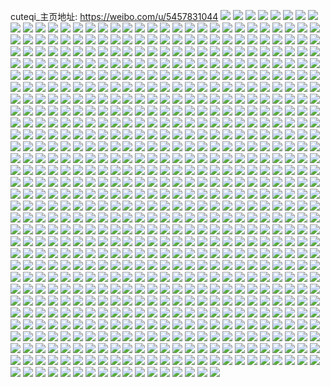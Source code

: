 cuteqi_主页地址: https://weibo.com/u/5457831044 
![](https://wx4.sinaimg.cn/mw2000/005XmvaYgy1h93pgcfygoj323u35r4qs.jpg) 
![](https://wx4.sinaimg.cn/mw2000/005XmvaYgy1h93pggorioj323u35qx6q.jpg) 
![](https://wx4.sinaimg.cn/mw2000/005XmvaYgy1h93pgm8btgj323u35skjo.jpg) 
![](https://wx4.sinaimg.cn/mw2000/005XmvaYgy1h93pg4lbbcj321k32d7wi.jpg) 
![](https://wx4.sinaimg.cn/mw2000/005XmvaYgy1h93pg6dr2ij32c0340npe.jpg) 
![](https://wx4.sinaimg.cn/mw2000/005XmvaYgy1h93pgt0qc1j33402c0u0x.jpg) 
![](https://wx4.sinaimg.cn/mw2000/005XmvaYgy1h93pgwkdo6j33402c0u0x.jpg) 
![](https://wx4.sinaimg.cn/mw2000/005XmvaYgy1h93pg3mvamj33402c0b2a.jpg) 
![](https://wx4.sinaimg.cn/mw2000/005XmvaYgy1h93pgq530gj33402c0hdu.jpg) 
![](https://wx4.sinaimg.cn/mw2000/005XmvaYgy1h93pgrl7rrj33402c07wi.jpg) 
![](https://wx4.sinaimg.cn/mw2000/005XmvaYgy1h93pguw5v3j33402c0e82.jpg) 
![](https://wx4.sinaimg.cn/mw2000/005XmvaYgy1h92kmnlbjnj335s2dd1l1.jpg) 
![](https://wx4.sinaimg.cn/mw2000/005XmvaYgy1h92kje0qotj33402c1kjo.jpg) 
![](https://wx4.sinaimg.cn/mw2000/005XmvaYgy1h91c3bkb8xj30lh0hhtcd.jpg) 
![](https://wx4.sinaimg.cn/mw2000/005XmvaYgy1h8fdck01f8j31ab1pram2.jpg) 
![](https://wx4.sinaimg.cn/mw2000/005XmvaYgy1h7vohvikfaj31001s0kdg.jpg) 
![](https://wx4.sinaimg.cn/mw2000/005XmvaYgy1h7vohwucw5j31ss1ssb2a.jpg) 
![](https://wx4.sinaimg.cn/mw2000/005XmvaYgy1h7ujibpbanj335s35skjn.jpg) 
![](https://wx4.sinaimg.cn/mw2000/005XmvaYgy1h7op714i3gj30sg2dcnpd.jpg) 
![](https://wx4.sinaimg.cn/mw2000/005XmvaYgy1h7opyzeamuj325m1m7kjl.jpg) 
![](https://wx4.sinaimg.cn/mw2000/005XmvaYgy1h7op6hjy99j32c032kx6r.jpg) 
![](https://wx4.sinaimg.cn/mw2000/005XmvaYgy1h7opmcqo2dj32322s31ky.jpg) 
![](https://wx4.sinaimg.cn/mw2000/005XmvaYgy1h7oq857xz8j30sg1kvhcm.jpg) 
![](https://wx4.sinaimg.cn/mw2000/005XmvaYgy1h7opypkoo2j30sg2dcb29.jpg) 
![](https://wx4.sinaimg.cn/mw2000/005XmvaYgy1h7opyxuf2lj30sg3y8e82.jpg) 
![](https://wx4.sinaimg.cn/mw2000/005XmvaYgy1h7opl6jkc3j30sg35sqv5.jpg) 
![](https://wx4.sinaimg.cn/mw2000/005XmvaYgy1h7oq85y6bsj30sg1kwkbb.jpg) 
![](https://wx4.sinaimg.cn/mw2000/005XmvaYgy1h7oqg734gzj30p40h9tb3.jpg) 
![](https://wx4.sinaimg.cn/mw2000/005XmvaYgy1h7mi8pdr17j30t817zdtx.jpg) 
![](https://wx4.sinaimg.cn/mw2000/005XmvaYgy1h6zfpoida4j32u624mu0x.jpg) 
![](https://wx4.sinaimg.cn/mw2000/005XmvaYgy1h6zfptyeadj31sc2ds4qp.jpg) 
![](https://wx4.sinaimg.cn/mw2000/005XmvaYgy1h6zfppl8s5j33402c04qq.jpg) 
![](https://wx4.sinaimg.cn/mw2000/005XmvaYgy1h6zfprsedkj32c02c0kjm.jpg) 
![](https://wx4.sinaimg.cn/mw2000/005XmvaYgy1h6zfpnllwej32c02c019u.jpg) 
![](https://wx4.sinaimg.cn/mw2000/005XmvaYgy1h6zfpsovyxj32c02c07wi.jpg) 
![](https://wx4.sinaimg.cn/mw2000/005XmvaYgy1h6zfpl9iy5j329s2nfhdu.jpg) 
![](https://wx4.sinaimg.cn/mw2000/005XmvaYgy1h6zfpqno0sj33402c0kjm.jpg) 
![](https://wx4.sinaimg.cn/mw2000/005XmvaYgy1h6zfpt88gaj30wh11bjwp.jpg) 
![](https://wx4.sinaimg.cn/mw2000/005XmvaYgy1h6wwr16h0fj31d321m1ky.jpg) 
![](https://wx4.sinaimg.cn/mw2000/005XmvaYgy1h6sdneszldj325m2r74qq.jpg) 
![](https://wx4.sinaimg.cn/mw2000/005XmvaYgy1h6sdo5uirfj30sg35s4qq.jpg) 
![](https://wx4.sinaimg.cn/mw2000/005XmvaYgy1h6sdul9669j30u212wanj.jpg) 
![](https://wx4.sinaimg.cn/mw2000/005XmvaYgy1h6sdjk9dptj30sg2dcwqi.jpg) 
![](https://wx4.sinaimg.cn/mw2000/005XmvaYgy1h6qt2e9n64j31sc2ds7pj.jpg) 
![](https://wx4.sinaimg.cn/mw2000/005XmvaYgy1h6oy6a3ij8j30sg1kwtzw.jpg) 
![](https://wx4.sinaimg.cn/mw2000/005XmvaYgy1h6oy6g8frnj32c02c0hdx.jpg) 
![](https://wx4.sinaimg.cn/mw2000/005XmvaYgy1h6oy6hoilvj30sg1kw4qp.jpg) 
![](https://wx4.sinaimg.cn/mw2000/005XmvaYgy1h6oy6l5iulj32c02c07wi.jpg) 
![](https://wx4.sinaimg.cn/mw2000/005XmvaYgy1h6oy68rjrrj32c02c0npe.jpg) 
![](https://wx4.sinaimg.cn/mw2000/005XmvaYgy1h6oy6cc03vj30sg3y8kjm.jpg) 
![](https://wx4.sinaimg.cn/mw2000/005XmvaYgy1h6oy6itw7ej30sg1kw1kx.jpg) 
![](https://wx4.sinaimg.cn/mw2000/005XmvaYgy1h6oy7mcpifj33402c0u0y.jpg) 
![](https://wx4.sinaimg.cn/mw2000/005XmvaYgy1h6oy6k2kpkj31zd2lxqv5.jpg) 
![](https://wx4.sinaimg.cn/mw2000/005XmvaYgy1h6i40s4jmnj31jl2bc7b7.jpg) 
![](https://wx4.sinaimg.cn/mw2000/005XmvaYgy1h6i40mvx6uj31sc2dsk5o.jpg) 
![](https://wx4.sinaimg.cn/mw2000/005XmvaYgy1h63kgb1q52j32c02c01ky.jpg) 
![](https://wx4.sinaimg.cn/mw2000/005XmvaYgy1h63kg8l1yij32c02c0hdu.jpg) 
![](https://wx4.sinaimg.cn/mw2000/005XmvaYgy1h63kgc59lxj32c02c07wi.jpg) 
![](https://wx4.sinaimg.cn/mw2000/005XmvaYgy1h63kg9v3y7j32c02c01ky.jpg) 
![](https://wx4.sinaimg.cn/mw2000/005XmvaYgy1h63kubfjfxj30sg268tx4.jpg) 
![](https://wx4.sinaimg.cn/mw2000/005XmvaYgy1h63kz6e2soj30sg2dcn6x.jpg) 
![](https://wx4.sinaimg.cn/mw2000/005XmvaYgy1h60orhkghsj33402c0q9t.jpg) 
![](https://wx4.sinaimg.cn/mw2000/005XmvaYgy1h60org7xfij32c02c0npf.jpg) 
![](https://wx4.sinaimg.cn/mw2000/005XmvaYgy1h60oriyu0pj32v025bdwf.jpg) 
![](https://wx4.sinaimg.cn/mw2000/005XmvaYgy1h60ord0cgdj329t29tx6p.jpg) 
![](https://wx4.sinaimg.cn/mw2000/005XmvaYgy1h60orek97pj32ob208b2a.jpg) 
![](https://wx4.sinaimg.cn/mw2000/005XmvaYgy1h60orjgucyj30sk0skgnr.jpg) 
![](https://wx4.sinaimg.cn/mw2000/005XmvaYgy1h5qaqu75jmj30sg5j44qr.jpg) 
![](https://wx4.sinaimg.cn/mw2000/005XmvaYgy1h5qa7k4r5lj30sg1kwtex.jpg) 
![](https://wx4.sinaimg.cn/mw2000/005XmvaYgy1h5qa7tsdbhj30sg2dc7hw.jpg) 
![](https://wx4.sinaimg.cn/mw2000/005XmvaYgy1h5qa7yj925j30sg2dchdt.jpg) 
![](https://wx4.sinaimg.cn/mw2000/005XmvaYgy1h5qa7r99r4j30sg4qodx4.jpg) 
![](https://wx4.sinaimg.cn/mw2000/005XmvaYgy1h5qa7m16c5j30sg4qo12q.jpg) 
![](https://wx4.sinaimg.cn/mw2000/005XmvaYgy1h5qai8oilej30sg3y84qq.jpg) 
![](https://wx4.sinaimg.cn/mw2000/005XmvaYgy1h5qa7ijvo9j30sg2dcwom.jpg) 
![](https://wx4.sinaimg.cn/mw2000/005XmvaYgy1h5qa7mz9hdj30sg1kwtcc.jpg) 
![](https://wx4.sinaimg.cn/mw2000/005XmvaYgy1h5qac1ytfcj30sg2dchdh.jpg) 
![](https://wx4.sinaimg.cn/mw2000/005XmvaYgy1h5qatyuppej30sg1kw4js.jpg) 
![](https://wx4.sinaimg.cn/mw2000/005XmvaYgy1h5qamw47xaj30sg23ujy7.jpg) 
![](https://wx4.sinaimg.cn/mw2000/005XmvaYgy1h5epfv0v99j30wi1ycx5f.jpg) 
![](https://wx4.sinaimg.cn/mw2000/005XmvaYgy1h53p0gf57hj32dc35sb2b.jpg) 
![](https://wx4.sinaimg.cn/mw2000/005XmvaYgy1h53p0b7ilej32dc35snpf.jpg) 
![](https://wx4.sinaimg.cn/mw2000/005XmvaYgy1h53p0droqzj32dc35skjn.jpg) 
![](https://wx4.sinaimg.cn/mw2000/005XmvaYgy1h53p0j1qf3j32dc35shdv.jpg) 
![](https://wx4.sinaimg.cn/mw2000/005XmvaYgy1h53p0ln98gj32dc35sqv7.jpg) 
![](https://wx4.sinaimg.cn/mw2000/005XmvaYgy1h53p0ocfdzj32dc35sqv7.jpg) 
![](https://wx4.sinaimg.cn/mw2000/005XmvaYgy1h53p0r5kkaj32dc35sqv7.jpg) 
![](https://wx4.sinaimg.cn/mw2000/005XmvaYgy1h53p0tvvk7j32dc35skjn.jpg) 
![](https://wx4.sinaimg.cn/mw2000/005XmvaYgy1h53p08aoenj32dc35sqv7.jpg) 
![](https://wx4.sinaimg.cn/mw2000/005XmvaYgy1h53p0wwdcdj32dc35snpf.jpg) 
![](https://wx4.sinaimg.cn/mw2000/005XmvaYgy1h53p10avu0j32dc35sx6r.jpg) 
![](https://wx4.sinaimg.cn/mw2000/005XmvaYgy1h53p12yfkxj32dc35snpf.jpg) 
![](https://wx4.sinaimg.cn/mw2000/005XmvaYgy1h53p16j1u3j32dc35snpf.jpg) 
![](https://wx4.sinaimg.cn/mw2000/005XmvaYgy1h53p19dcgcj32dc35s4qs.jpg) 
![](https://wx4.sinaimg.cn/mw2000/005XmvaYgy1h53p1bwjqpj32dc35s1l0.jpg) 
![](https://wx4.sinaimg.cn/mw2000/005XmvaYgy1h53p1ecwyaj32dc35sx6r.jpg) 
![](https://wx4.sinaimg.cn/mw2000/005XmvaYgy1h53p1hnu4ej32dc35s4qs.jpg) 
![](https://wx4.sinaimg.cn/mw2000/005XmvaYgy1h55htofeumj30sg1kwnp0.jpg) 
![](https://wx4.sinaimg.cn/mw2000/005XmvaYgy1h55ibhyms3j32821no4qp.jpg) 
![](https://wx4.sinaimg.cn/mw2000/005XmvaYgy1h55iclmjnuj31if1ifb29.jpg) 
![](https://wx4.sinaimg.cn/mw2000/005XmvaYgy1h55ibh5cvnj32c01xvkjl.jpg) 
![](https://wx4.sinaimg.cn/mw2000/005XmvaYgy1h55hnr2mpoj30sg35s4qq.jpg) 
![](https://wx4.sinaimg.cn/mw2000/005XmvaYgy1h55hxg3k1gj30sg2ddkjl.jpg) 
![](https://wx4.sinaimg.cn/mw2000/005XmvaYgy1h554h1kbo3j32382sanpd.jpg) 
![](https://wx4.sinaimg.cn/mw2000/005XmvaYgy1h554h4e4lfj30u00u0q9c.jpg) 
![](https://wx4.sinaimg.cn/mw2000/005XmvaYgy1h554hf9g60j322p2rl1kx.jpg) 
![](https://wx4.sinaimg.cn/mw2000/005XmvaYgy1h554h3tzzjj322w2rs7sx.jpg) 
![](https://wx4.sinaimg.cn/mw2000/005XmvaYgy1h554h2zu4cj32c0340x6p.jpg) 
![](https://wx4.sinaimg.cn/mw2000/005XmvaYgy1h4wbv9i628j32c033znpf.jpg) 
![](https://wx4.sinaimg.cn/mw2000/005XmvaYgy1h4wbvahpdgj31zz1zz7wh.jpg) 
![](https://wx4.sinaimg.cn/mw2000/005XmvaYgy1h4wbv4msujj32c03404qs.jpg) 
![](https://wx4.sinaimg.cn/mw2000/005XmvaYgy1h4wc3hn5bej30lb0lbgu2.jpg) 
![](https://wx4.sinaimg.cn/mw2000/005XmvaYgy1h4uqkfg9y0j30wi13944y.jpg) 
![](https://wx4.sinaimg.cn/mw2000/005XmvaYgy1h4tjw77602j327y2ymnpd.jpg) 
![](https://wx4.sinaimg.cn/mw2000/005XmvaYgy1h4tjw8uxtcj31nm27htrt.jpg) 
![](https://wx4.sinaimg.cn/mw2000/005XmvaYgy1h4tkrk31ygj31r22c3naq.jpg) 
![](https://wx4.sinaimg.cn/mw2000/005XmvaYgy1h4tjw68v4uj32c03404qp.jpg) 
![](https://wx4.sinaimg.cn/mw2000/005XmvaYgy1h4qjqpisedj325j25jhdt.jpg) 
![](https://wx4.sinaimg.cn/mw2000/005XmvaYgy1h4qjxlpagaj30sg1ubnfz.jpg) 
![](https://wx4.sinaimg.cn/mw2000/005XmvaYgy1h4qjqolerbj32c1340qv7.jpg) 
![](https://wx4.sinaimg.cn/mw2000/005XmvaYgy1h4qjqdx4mqj30sg6bku10.jpg) 
![](https://wx4.sinaimg.cn/mw2000/005XmvaYgy1h4qjqkvo7gj30sg3y87wj.jpg) 
![](https://wx4.sinaimg.cn/mw2000/005XmvaYgy1h4qjqmtwczj30sg35skjl.jpg) 
![](https://wx4.sinaimg.cn/mw2000/005XmvaYgy1h4qjqioiwaj30sg2dckjl.jpg) 
![](https://wx4.sinaimg.cn/mw2000/005XmvaYgy1h4qjq3gkd4j30sg5j4b2b.jpg) 
![](https://wx4.sinaimg.cn/mw2000/005XmvaYgy1h4qjwewj32j32bi2binpd.jpg) 
![](https://wx4.sinaimg.cn/mw2000/005XmvaYgy1h4qjq6de5bj30sg5j4qv6.jpg) 
![](https://wx4.sinaimg.cn/mw2000/005XmvaYgy1h4qjq9xufcj30sg740hdw.jpg) 
![](https://wx4.sinaimg.cn/mw2000/005XmvaYgy1h4qjto9l9lj30sg2dcu0x.jpg) 
![](https://wx4.sinaimg.cn/mw2000/005XmvaYgy1h4qjqb10egj30sg1kw7pw.jpg) 
![](https://wx4.sinaimg.cn/mw2000/005XmvaYgy1h4qjvi89jej30sg35snpd.jpg) 
![](https://wx4.sinaimg.cn/mw2000/005XmvaYgy1h4qjtk46kqj30sg33a1kx.jpg) 
![](https://wx4.sinaimg.cn/mw2000/005XmvaYgy1h4kj222zcej31881ukkg2.jpg) 
![](https://wx4.sinaimg.cn/mw2000/005XmvaYgy1h4d50d6lhwj30ru0qan2t.jpg) 
![](https://wx4.sinaimg.cn/mw2000/005XmvaYgy1h45jxpebpdj32c0340npe.jpg) 
![](https://wx4.sinaimg.cn/mw2000/005XmvaYgy1h45jy7ivqkj31eq1eq1jc.jpg) 
![](https://wx4.sinaimg.cn/mw2000/005XmvaYgy1h3sg05kxmpj3233265b2a.jpg) 
![](https://wx4.sinaimg.cn/mw2000/005XmvaYgy1h3sfzy0si7j324t27yhdt.jpg) 
![](https://wx4.sinaimg.cn/mw2000/005XmvaYgy1h3sg075hakj325628bhdt.jpg) 
![](https://wx4.sinaimg.cn/mw2000/005XmvaYgy1h3sg084m65j31lf1nr7sq.jpg) 
![](https://wx4.sinaimg.cn/mw2000/005XmvaYgy1h3ksox1he3j31sc2dse82.jpg) 
![](https://wx4.sinaimg.cn/mw2000/005XmvaYgy1h3ksoyhmiij32c02c0qv5.jpg) 
![](https://wx4.sinaimg.cn/mw2000/005XmvaYgy1h3ksonp3kxj31sc2ds1ky.jpg) 
![](https://wx4.sinaimg.cn/mw2000/005XmvaYgy1h3ksosvkqaj31sc2d8u0x.jpg) 
![](https://wx4.sinaimg.cn/mw2000/005XmvaYgy1h3ksomhcswj31sc2dsu0x.jpg) 
![](https://wx4.sinaimg.cn/mw2000/005XmvaYgy1h3ksoq2hgfj33402c07wi.jpg) 
![](https://wx4.sinaimg.cn/mw2000/005XmvaYgy1h3ksouh0hjj32c02c0hdt.jpg) 
![](https://wx4.sinaimg.cn/mw2000/005XmvaYgy1h3ksy4mlmoj30sg2dchdt.jpg) 
![](https://wx4.sinaimg.cn/mw2000/005XmvaYgy1h3i2qf3cpsj30wi0j3acw.jpg) 
![](https://wx4.sinaimg.cn/mw2000/005XmvaYgy1h3i3jjhh1tj30sg1kw1kx.jpg) 
![](https://wx4.sinaimg.cn/mw2000/005XmvaYgy1h3i38ugst7j30sg35se81.jpg) 
![](https://wx4.sinaimg.cn/mw2000/005XmvaYgy1h3i38vtlegj30sg2dcb29.jpg) 
![](https://wx4.sinaimg.cn/mw2000/005XmvaYgy1h3i38skbknj30sg3y8e82.jpg) 
![](https://wx4.sinaimg.cn/mw2000/005XmvaYgy1h3fojl3ifkj30u01g5k6w.jpg) 
![](https://wx4.sinaimg.cn/mw2000/005XmvaYgy1h3cux2ou6pj31sc2d6tsv.jpg) 
![](https://wx4.sinaimg.cn/mw2000/005XmvaYgy1h35rhnljo6j31o02807wi.jpg) 
![](https://wx4.sinaimg.cn/mw2000/005XmvaYgy1h35rhh6sn6j31io20wqv5.jpg) 
![](https://wx4.sinaimg.cn/mw2000/005XmvaYgy1h35rhifkhuj31lo24whdt.jpg) 
![](https://wx4.sinaimg.cn/mw2000/005XmvaYgy1h34klrfkvkj30u00u0n95.jpg) 
![](https://wx4.sinaimg.cn/mw2000/005XmvaYgy1h34kw0661mj31400u0avx.jpg) 
![](https://wx4.sinaimg.cn/mw2000/005XmvaYgy1h34kwb8sxfj31420u2dst.jpg) 
![](https://wx4.sinaimg.cn/mw2000/005XmvaYgy1h34kobuwgyj31sc2dsqv5.jpg) 
![](https://wx4.sinaimg.cn/mw2000/005XmvaYgy1h2yvu3dhw1j31pm2a8b2a.jpg) 
![](https://wx4.sinaimg.cn/mw2000/005XmvaYgy1h2v88aubxgj31400u04bi.jpg) 
![](https://wx4.sinaimg.cn/mw2000/005XmvaYgy1h2v85pwaf9j31400u0gyg.jpg) 
![](https://wx4.sinaimg.cn/mw2000/005XmvaYgy1h2v85p8pnpj32c02c01ky.jpg) 
![](https://wx4.sinaimg.cn/mw2000/005XmvaYgy1h2v85o00l7j323s23se81.jpg) 
![](https://wx4.sinaimg.cn/mw2000/005XmvaYgy1h2t3e7v4jrj316o1kx7ol.jpg) 
![](https://wx4.sinaimg.cn/mw2000/005XmvaYgy1h2t3ee6t8tj30ty0tygrt.jpg) 
![](https://wx4.sinaimg.cn/mw2000/005XmvaYgy1h2snvf68q1j30sg145dnv.jpg) 
![](https://wx4.sinaimg.cn/mw2000/005XmvaYgy1h2rit9caq6j31sc2cy4qp.jpg) 
![](https://wx4.sinaimg.cn/mw2000/005XmvaYgy1h2ri9fbtxgj31yc0wike7.jpg) 
![](https://wx4.sinaimg.cn/mw2000/005XmvaYgy1h2rhm5o7ddj32c02c0qv6.jpg) 
![](https://wx4.sinaimg.cn/mw2000/005XmvaYgy1h2ri89gh95j30sg3y8npe.jpg) 
![](https://wx4.sinaimg.cn/mw2000/005XmvaYgy1h2rhm89r6dj30sg1kw1jg.jpg) 
![](https://wx4.sinaimg.cn/mw2000/005XmvaYgy1h2rhm6ytthj32c02c0hdt.jpg) 
![](https://wx4.sinaimg.cn/mw2000/005XmvaYgy1h2rhzszqclj30sg35sx6p.jpg) 
![](https://wx4.sinaimg.cn/mw2000/005XmvaYgy1h2ri5ndisjj30sg3y81ky.jpg) 
![](https://wx4.sinaimg.cn/mw2000/005XmvaYgy1h2ri3kndwjj30sg35sb29.jpg) 
![](https://wx4.sinaimg.cn/mw2000/005XmvaYgy1h2ril8ldqjj30sg35tu0x.jpg) 
![](https://wx4.sinaimg.cn/mw2000/005XmvaYgy1h2rhxkdnyzj30wi1yck17.jpg) 
![](https://wx4.sinaimg.cn/mw2000/005XmvaYgy1h2ris6aeavj32c02c0hdt.jpg) 
![](https://wx4.sinaimg.cn/mw2000/005XmvaYgy1h34lyioo4pj30tw0twamx.jpg) 
![](https://wx4.sinaimg.cn/mw2000/005XmvaYgy1h2j71dx239j30wi0r3wlb.jpg) 
![](https://wx4.sinaimg.cn/mw2000/005XmvaYgy1h2igkgp019j31t52dskjl.jpg) 
![](https://wx4.sinaimg.cn/mw2000/005XmvaYgy1h2i7081yu0j30u0140gpy.jpg) 
![](https://wx4.sinaimg.cn/mw2000/005XmvaYgy1h2i707njeuj311h1kvqdg.jpg) 
![](https://wx4.sinaimg.cn/mw2000/005XmvaYgy1h2i7pj2cixj313y0tyqax.jpg) 
![](https://wx4.sinaimg.cn/mw2000/005XmvaYgy1h2i70ahhvvj316o1kwamk.jpg) 
![](https://wx4.sinaimg.cn/mw2000/005XmvaYgy1h2i7d4834nj31400u0ald.jpg) 
![](https://wx4.sinaimg.cn/mw2000/005XmvaYgy1h2i70l2bvrj31kw16okam.jpg) 
![](https://wx4.sinaimg.cn/mw2000/005XmvaYgy1h2i706oxsqj31ei1eitnd.jpg) 
![](https://wx4.sinaimg.cn/mw2000/005XmvaYgy1h2i7n8lm2kj31400u04je.jpg) 
![](https://wx4.sinaimg.cn/mw2000/005XmvaYgy1h2i7aq061oj31kx16oe3j.jpg) 
![](https://wx4.sinaimg.cn/mw2000/005XmvaYgy1h2i709xpffj30hs0hsab4.jpg) 
![](https://wx4.sinaimg.cn/mw2000/005XmvaYgy1h2fb6j3ncaj30sg2247h3.jpg) 
![](https://wx4.sinaimg.cn/mw2000/005XmvaYgy1h2fb6jlzsmj30sg0t4tda.jpg) 
![](https://wx4.sinaimg.cn/mw2000/005XmvaYgy1h2dkyq3rc3j30wi1yck8i.jpg) 
![](https://wx4.sinaimg.cn/mw2000/005XmvaYgy1h2cw7850d7j30wh0ub77p.jpg) 
![](https://wx4.sinaimg.cn/mw2000/005XmvaYgy1h20qd5bf4zj32c02c0x6p.jpg) 
![](https://wx4.sinaimg.cn/mw2000/005XmvaYgy1h20qdcnrfxj32c0340qv7.jpg) 
![](https://wx4.sinaimg.cn/mw2000/005XmvaYgy1h20qhxvc2wj30s809z752.jpg) 
![](https://wx4.sinaimg.cn/mw2000/005XmvaYgy1h1xj60n01mj30wi0rg12m.jpg) 
![](https://wx4.sinaimg.cn/mw2000/005XmvaYgy1h1rvrezvouj30sg2dc7wh.jpg) 
![](https://wx4.sinaimg.cn/mw2000/005XmvaYgy1h1rvs2h6lcj30sg2dchdt.jpg) 
![](https://wx4.sinaimg.cn/mw2000/005XmvaYgy1h1rvs5dg3dj30sg3y8u0x.jpg) 
![](https://wx4.sinaimg.cn/mw2000/005XmvaYgy1h1rvxqh25sj30sg35ohdt.jpg) 
![](https://wx4.sinaimg.cn/mw2000/005XmvaYgy1h1rvrdfow4j30sg2dcb29.jpg) 
![](https://wx4.sinaimg.cn/mw2000/005XmvaYgy1h1rvrjjajoj30sg5j4e83.jpg) 
![](https://wx4.sinaimg.cn/mw2000/005XmvaYgy1h1rvrn3aqfj30sg3y8e82.jpg) 
![](https://wx4.sinaimg.cn/mw2000/005XmvaYgy1h1rvrwxef3j30sg2dcb29.jpg) 
![](https://wx4.sinaimg.cn/mw2000/005XmvaYgy1h1rvrv0260j30sg5j4b2b.jpg) 
![](https://wx4.sinaimg.cn/mw2000/005XmvaYgy1h1rvrrxd7gj30sg3y84qq.jpg) 
![](https://wx4.sinaimg.cn/mw2000/005XmvaYgy1h1rvrpfj7hj30sg35sb2a.jpg) 
![](https://wx4.sinaimg.cn/mw2000/005XmvaYgy1h1rvrzc33dj30sg3y8kjm.jpg) 
![](https://wx4.sinaimg.cn/mw2000/005XmvaYgy1h1rvrgud1pj30sg4qo1ky.jpg) 
![](https://wx4.sinaimg.cn/mw2000/005XmvaYgy1h1rvs9xz5gj30sg2sr4qp.jpg) 
![](https://wx4.sinaimg.cn/mw2000/005XmvaYgy1h34m03qoguj30sg1drwl5.jpg) 
![](https://wx4.sinaimg.cn/mw2000/005XmvaYgy1h1nj495tvaj31yc0wi4qp.jpg) 
![](https://wx4.sinaimg.cn/mw2000/005XmvaYgy1h1ie2gq6wtj30wa0o9gn1.jpg) 
![](https://wx4.sinaimg.cn/mw2000/005XmvaYgy1h1hc18ed7fj30zg1bawin.jpg) 
![](https://wx4.sinaimg.cn/mw2000/005XmvaYgy1h1hc18u66uj30b00djaak.jpg) 
![](https://wx4.sinaimg.cn/mw2000/005XmvaYgy1h1fakvx5n3j31sc1scu0x.jpg) 
![](https://wx4.sinaimg.cn/mw2000/005XmvaYgy1h1fako4jo2j31sc1scu0x.jpg) 
![](https://wx4.sinaimg.cn/mw2000/005XmvaYgy1h1fakx76fij31sc1scqv5.jpg) 
![](https://wx4.sinaimg.cn/mw2000/005XmvaYgy1h1fasz5zjij32c02c04qq.jpg) 
![](https://wx4.sinaimg.cn/mw2000/005XmvaYgy1h1fakrypyvj325f25fb2a.jpg) 
![](https://wx4.sinaimg.cn/mw2000/005XmvaYgy1h1fakugq3hj323c23c7wh.jpg) 
![](https://wx4.sinaimg.cn/mw2000/005XmvaYgy1h1fb35e1daj32c02c0u0x.jpg) 
![](https://wx4.sinaimg.cn/mw2000/005XmvaYgy1h1fb223qt7j32c02c0b29.jpg) 
![](https://wx4.sinaimg.cn/mw2000/005XmvaYgy1h1by16b7moj323k2s8hdt.jpg) 
![](https://wx4.sinaimg.cn/mw2000/005XmvaYgy1h1by2l0rgtj32c02c0x6p.jpg) 
![](https://wx4.sinaimg.cn/mw2000/005XmvaYgy1h1by18n1flj32c03407wi.jpg) 
![](https://wx4.sinaimg.cn/mw2000/005XmvaYgy1h1bktlbn29j32c02c0u0x.jpg) 
![](https://wx4.sinaimg.cn/mw2000/005XmvaYgy1h1bkth5cm3j31o01o04oy.jpg) 
![](https://wx4.sinaimg.cn/mw2000/005XmvaYgy1h185qkmchsj30sg2yo7wh.jpg) 
![](https://wx4.sinaimg.cn/mw2000/005XmvaYgy1h185q7qse5j30sg2dc4qp.jpg) 
![](https://wx4.sinaimg.cn/mw2000/005XmvaYgy1h185r3lfpbj30sg3y8npe.jpg) 
![](https://wx4.sinaimg.cn/mw2000/005XmvaYgy1h185re0pbsj30sg35s1ky.jpg) 
![](https://wx4.sinaimg.cn/mw2000/005XmvaYgy1h1888vylm5j30sg35sqv5.jpg) 
![](https://wx4.sinaimg.cn/mw2000/005XmvaYgy1h185qif8uij30sg4qox6q.jpg) 
![](https://wx4.sinaimg.cn/mw2000/005XmvaYgy1h185qr4zzxj30sg2dc7wh.jpg) 
![](https://wx4.sinaimg.cn/mw2000/005XmvaYgy1h185qat5f0j30sg4qou0y.jpg) 
![](https://wx4.sinaimg.cn/mw2000/005XmvaYgy1h185qz5glej30sg35snpe.jpg) 
![](https://wx4.sinaimg.cn/mw2000/005XmvaYgy1h185qude8ej30sg3y8npd.jpg) 
![](https://wx4.sinaimg.cn/mw2000/005XmvaYgy1h185q61elcj30sg4qo4qq.jpg) 
![](https://wx4.sinaimg.cn/mw2000/005XmvaYgy1h185r9of7rj30sg35rhdu.jpg) 
![](https://wx4.sinaimg.cn/mw2000/005XmvaYgy1h185qoiucxj30sg3y84qq.jpg) 
![](https://wx4.sinaimg.cn/mw2000/005XmvaYgy1h185qd4mjaj30sg1kw4qp.jpg) 
![](https://wx4.sinaimg.cn/mw2000/005XmvaYgy1h186z2pr21j32c02c0npd.jpg) 
![](https://wx4.sinaimg.cn/mw2000/005XmvaYgy1h185rfanc6j32c02c0qv5.jpg) 
![](https://wx4.sinaimg.cn/mw2000/005XmvaYgy1h185rftfouj30wi0m378d.jpg) 
![](https://wx4.sinaimg.cn/mw2000/005XmvaYgy1h18bw8vuwvj30wi17bair.jpg) 
![](https://wx4.sinaimg.cn/mw2000/005XmvaYgy1h17ci277p2j32c02c0npe.jpg) 
![](https://wx4.sinaimg.cn/mw2000/005XmvaYgy1h17ch63vtnj32c02c0e82.jpg) 
![](https://wx4.sinaimg.cn/mw2000/005XmvaYgy1h17ch2lm8wj32c02c0b2a.jpg) 
![](https://wx4.sinaimg.cn/mw2000/005XmvaYgy1h17ch6ula2j32c02c0hdt.jpg) 
![](https://wx4.sinaimg.cn/mw2000/005XmvaYgy1h0wxex3ae1j31qc288npd.jpg) 
![](https://wx4.sinaimg.cn/mw2000/005XmvaYgy1h0wxevlmq1j32c02oykjn.jpg) 
![](https://wx4.sinaimg.cn/mw2000/005XmvaYgy1h0vdi02gscj32c02c0qv5.jpg) 
![](https://wx4.sinaimg.cn/mw2000/005XmvaYgy1h0vdi4rxnwj32c02c0x6p.jpg) 
![](https://wx4.sinaimg.cn/mw2000/005XmvaYgy1h0vdi36rq9j321r21rnm3.jpg) 
![](https://wx4.sinaimg.cn/mw2000/005XmvaYgy1h0vdi1ulqaj32c0340x6p.jpg) 
![](https://wx4.sinaimg.cn/mw2000/005XmvaYgy1h0vdhyt4rcj32c02c0kjl.jpg) 
![](https://wx4.sinaimg.cn/mw2000/005XmvaYgy1h0vdh7olecj32c02c0kjm.jpg) 
![](https://wx4.sinaimg.cn/mw2000/005XmvaYgy1h0vdhaaribj30sg2dc7wh.jpg) 
![](https://wx4.sinaimg.cn/mw2000/005XmvaYgy1h0vdhhaz5dj30sg35sqv5.jpg) 
![](https://wx4.sinaimg.cn/mw2000/005XmvaYgy1h0vdhe5zarj30sg1dshbq.jpg) 
![](https://wx4.sinaimg.cn/mw2000/005XmvaYgy1h0vdhtixknj30sg4qox6q.jpg) 
![](https://wx4.sinaimg.cn/mw2000/005XmvaYgy1h0vdhlxuf5j30sg2dcb29.jpg) 
![](https://wx4.sinaimg.cn/mw2000/005XmvaYgy1h0vdhjs42jj30sg2dcb29.jpg) 
![](https://wx4.sinaimg.cn/mw2000/005XmvaYgy1h0vdmbf1tcj30sg35skjl.jpg) 
![](https://wx4.sinaimg.cn/mw2000/005XmvaYgy1h0vdhpkbluj32dc35sqv6.jpg) 
![](https://wx4.sinaimg.cn/mw2000/005XmvaYgy1h0vdhws3nwj32c02c0x6p.jpg) 
![](https://wx4.sinaimg.cn/mw2000/005XmvaYgy1h0vdhvgqjrj32c02c0hdu.jpg) 
![](https://wx4.sinaimg.cn/mw2000/005XmvaYgy1h0u2o3yud7j30wh1lfwy8.jpg) 
![](https://wx4.sinaimg.cn/mw2000/005XmvaYgy1h0t3llqs1sj31kw2dcb29.jpg) 
![](https://wx4.sinaimg.cn/mw2000/005XmvaYgy1h0t5iib6qnj31kx2dehdt.jpg) 
![](https://wx4.sinaimg.cn/mw2000/005XmvaYgy1h0t3lnb4mkj31kw2dcb29.jpg) 
![](https://wx4.sinaimg.cn/mw2000/005XmvaYgy1h0qurvcdd2j30ta13148p.jpg) 
![](https://wx4.sinaimg.cn/mw2000/005XmvaYgy1h0quruuiwtj30xv195gy6.jpg) 
![](https://wx4.sinaimg.cn/mw2000/005XmvaYgy1h0qurrlbskj30v815ntkr.jpg) 
![](https://wx4.sinaimg.cn/mw2000/005XmvaYgy1h0qurpwvpxj31251ev1a4.jpg) 
![](https://wx4.sinaimg.cn/mw2000/005XmvaYgy1h0quru90eqj30z01aott7.jpg) 
![](https://wx4.sinaimg.cn/mw2000/005XmvaYgy1h0qurtk4e6j31px2akb29.jpg) 
![](https://wx4.sinaimg.cn/mw2000/005XmvaYgy1h0qurs5yxxj311a1dph0n.jpg) 
![](https://wx4.sinaimg.cn/mw2000/005XmvaYgy1h0qurstam7j31gv1gv1cj.jpg) 
![](https://wx4.sinaimg.cn/mw2000/005XmvaYgy1h0quuvuo8nj30zj1bch2x.jpg) 
![](https://wx4.sinaimg.cn/mw2000/005XmvaYgy1h0eek61mrtj323f23f7wh.jpg) 
![](https://wx4.sinaimg.cn/mw2000/005XmvaYgy1h0eek8ejzaj32c02c0kjl.jpg) 
![](https://wx4.sinaimg.cn/mw2000/005XmvaYgy1h0dw6g8h7zj30uk53cx6q.jpg) 
![](https://wx4.sinaimg.cn/mw2000/005XmvaYgy1h0dw6hlg1zj30uk53cx6q.jpg) 
![](https://wx4.sinaimg.cn/mw2000/005XmvaYgy1h0dw6ewxx0j30uk7n0b2c.jpg) 
![](https://wx4.sinaimg.cn/mw2000/005XmvaYgy1h0dw6d1bbfj30uk48se81.jpg) 
![](https://wx4.sinaimg.cn/mw2000/005XmvaYgy1h0aplz2y3cj30u00y87bb.jpg) 
![](https://wx4.sinaimg.cn/mw2000/005XmvaYgy1h0amqno35mj30oa0oaafm.jpg) 
![](https://wx4.sinaimg.cn/mw2000/005XmvaYgy1h080wj8eusj31g32651kx.jpg) 
![](https://wx4.sinaimg.cn/mw2000/005XmvaYgy1h0802mhx3wj31kw2dce81.jpg) 
![](https://wx4.sinaimg.cn/mw2000/005XmvaYgy1h0802bsl2mj31kw2dckjl.jpg) 
![](https://wx4.sinaimg.cn/mw2000/005XmvaYgy1h080wyux6bj31kw2dchdt.jpg) 
![](https://wx4.sinaimg.cn/mw2000/005XmvaYgy1h07cyumhn3j31gd21enfs.jpg) 
![](https://wx4.sinaimg.cn/mw2000/005XmvaYgy1h07cyqz2bnj31121df10j.jpg) 
![](https://wx4.sinaimg.cn/mw2000/005XmvaYgy1gz6c87jve1j31z01z0e81.jpg) 
![](https://wx4.sinaimg.cn/mw2000/005XmvaYgy1gz6c861u6hj31l2243kjj.jpg) 
![](https://wx4.sinaimg.cn/mw2000/005XmvaYgy1gz5zynh4twj320z31hu0x.jpg) 
![](https://wx4.sinaimg.cn/mw2000/005XmvaYgy1gz5zzgys33j320d30lx6p.jpg) 
![](https://wx4.sinaimg.cn/mw2000/005XmvaYgy1gz5zy8awsgj321u32t4qq.jpg) 
![](https://wx4.sinaimg.cn/mw2000/005XmvaYgy1gz5zyf948uj323u35s4qq.jpg) 
![](https://wx4.sinaimg.cn/mw2000/005XmvaYgy1gz5zyuvilqj31z32yonpd.jpg) 
![](https://wx4.sinaimg.cn/mw2000/005XmvaYgy1gz5zz0kzrbj321y32yu0x.jpg) 
![](https://wx4.sinaimg.cn/mw2000/005XmvaYgy1gz5zz9htt7j32233364qq.jpg) 
![](https://wx4.sinaimg.cn/mw2000/005XmvaYgy1gz5zy1aajgj321231nqv5.jpg) 
![](https://wx4.sinaimg.cn/mw2000/005XmvaYgy1gz5zxwwpusj321931xnpe.jpg) 
![](https://wx4.sinaimg.cn/mw2000/005XmvaYgy1gy7p2i7ytij31ei1einh5.jpg) 
![](https://wx4.sinaimg.cn/mw2000/005XmvaYgy1gy08gndwfmj323u35s4qq.jpg) 
![](https://wx4.sinaimg.cn/mw2000/005XmvaYly1gxxd1dyi52j32c02c0b2b.jpg) 
![](https://wx4.sinaimg.cn/mw2000/005XmvaYly1gxxczl5mtlj32c03407wk.jpg) 
![](https://wx4.sinaimg.cn/mw2000/005XmvaYly1gxxczpc1tdj31gl1y4kjl.jpg) 
![](https://wx4.sinaimg.cn/mw2000/005XmvaYly1gxxd18jnq6j327f2xxx6r.jpg) 
![](https://wx4.sinaimg.cn/mw2000/005XmvaYly1gxxczunk9fj31og28m1ky.jpg) 
![](https://wx4.sinaimg.cn/mw2000/005XmvaYly1gxxczzywiej32c0340hdt.jpg) 
![](https://wx4.sinaimg.cn/mw2000/005XmvaYly1gxxd2xwgyrj30ty13yndw.jpg) 
![](https://wx4.sinaimg.cn/mw2000/005XmvaYly1gxxd04qwltj31si2dz4qp.jpg) 
![](https://wx4.sinaimg.cn/mw2000/005XmvaYly1gxxczd6f14j31s01s0qv5.jpg) 
![](https://wx4.sinaimg.cn/mw2000/005XmvaYly1gxx90ohyexj322o2y6kjl.jpg) 
![](https://wx4.sinaimg.cn/mw2000/005XmvaYly1gxx90rbeawj323i2v6e81.jpg) 
![](https://wx4.sinaimg.cn/mw2000/005XmvaYly1gxx90jw1kqj32c03404qp.jpg) 
![](https://wx4.sinaimg.cn/mw2000/005XmvaYly1gxx90ub71tj32c0340hdt.jpg) 
![](https://wx4.sinaimg.cn/mw2000/005XmvaYly1gxx90ht7fuj32c03407wj.jpg) 
![](https://wx4.sinaimg.cn/mw2000/005XmvaYly1gxx90lskh5j31lr24z1kx.jpg) 
![](https://wx4.sinaimg.cn/mw2000/005XmvaYgy1gxqfdr545dj328i2yee83.jpg) 
![](https://wx4.sinaimg.cn/mw2000/005XmvaYgy1gxqfdu0gh9j31jp229hdt.jpg) 
![](https://wx4.sinaimg.cn/mw2000/005XmvaYgy1gxqfe04hv3j32c02c0npe.jpg) 
![](https://wx4.sinaimg.cn/mw2000/005XmvaYgy1gxqfef4pjlj32c02c0hdu.jpg) 
![](https://wx4.sinaimg.cn/mw2000/005XmvaYgy1gxpzqiygmej316o1e4kjl.jpg) 
![](https://wx4.sinaimg.cn/mw2000/005XmvaYgy1gxpc5q1ofrj323u35snpd.jpg) 
![](https://wx4.sinaimg.cn/mw2000/005XmvaYgy1gxpc62w2kdj323u35sx6p.jpg) 
![](https://wx4.sinaimg.cn/mw2000/005XmvaYgy1gxpc5v33c6j323u35snpd.jpg) 
![](https://wx4.sinaimg.cn/mw2000/005XmvaYgy1gxpc5kvuo4j323u35s7wi.jpg) 
![](https://wx4.sinaimg.cn/mw2000/005XmvaYgy1gxpc6663cuj31eq2454qp.jpg) 
![](https://wx4.sinaimg.cn/mw2000/005XmvaYgy1gxpc6xedm3j323u35sx6p.jpg) 
![](https://wx4.sinaimg.cn/mw2000/005XmvaYgy1gxltjrejv5j32c02c0kjm.jpg) 
![](https://wx4.sinaimg.cn/mw2000/005XmvaYgy1gxltki3fgoj32c02c04qq.jpg) 
![](https://wx4.sinaimg.cn/mw2000/005XmvaYgy1gxltkl10obj31ln1ln1kx.jpg) 
![](https://wx4.sinaimg.cn/mw2000/005XmvaYgy1gxltmgb6khj32c02c0u0y.jpg) 
![](https://wx4.sinaimg.cn/mw2000/005XmvaYgy1gxltm91osxj32c02c0e82.jpg) 
![](https://wx4.sinaimg.cn/mw2000/005XmvaYgy1gxltodi2lpj30uk4151ky.jpg) 
![](https://wx4.sinaimg.cn/mw2000/005XmvaYgy1gxltj0ocgej315o2bcb29.jpg) 
![](https://wx4.sinaimg.cn/mw2000/005XmvaYgy1gxltks6669j32c02c07wi.jpg) 
![](https://wx4.sinaimg.cn/mw2000/005XmvaYgy1gxltoavtqtj315o2bc7wh.jpg) 
![](https://wx4.sinaimg.cn/mw2000/005XmvaYgy1gxltni6je1j31gq1gqu0t.jpg) 
![](https://wx4.sinaimg.cn/mw2000/005XmvaYgy1gxlto7y6i7j31wh1whkjl.jpg) 
![](https://wx4.sinaimg.cn/mw2000/005XmvaYgy1gxltn2wh2nj319g1ol1kx.jpg) 
![](https://wx4.sinaimg.cn/mw2000/005XmvaYgy1gxltllxgerj32372377wh.jpg) 
![](https://wx4.sinaimg.cn/mw2000/005XmvaYgy1gxltlhkyszj32c02c0e82.jpg) 
![](https://wx4.sinaimg.cn/mw2000/005XmvaYgy1gxltljnvrvj31ex1exkfz.jpg) 
![](https://wx4.sinaimg.cn/mw2000/005XmvaYgy1gxltnb6j25j32bz2qju0z.jpg) 
![](https://wx4.sinaimg.cn/mw2000/005XmvaYgy1gxltoe6hh9j30wb0jx0wq.jpg) 
![](https://wx4.sinaimg.cn/mw2000/005XmvaYgy1gxltnff5gyj32c02c0npe.jpg) 
![](https://wx4.sinaimg.cn/mw2000/005XmvaYgy1gx10mklaytj32c02c07wj.jpg) 
![](https://wx4.sinaimg.cn/mw2000/005XmvaYgy1gx10mmvz7zj32c02c0kjm.jpg) 
![](https://wx4.sinaimg.cn/mw2000/005XmvaYgy1gx10mstbd5j30sg6bjqv7.jpg) 
![](https://wx4.sinaimg.cn/mw2000/005XmvaYgy1gx10mpioa2j30sg5j4qv7.jpg) 
![](https://wx4.sinaimg.cn/mw2000/005XmvaYgy1gx10mzw4wwj32c02c0hdu.jpg) 
![](https://wx4.sinaimg.cn/mw2000/005XmvaYgy1gx10mvdeb1j30sg5it1kz.jpg) 
![](https://wx4.sinaimg.cn/mw2000/005XmvaYgy1gx10na2fi7j31uo1uokjl.jpg) 
![](https://wx4.sinaimg.cn/mw2000/005XmvaYgy1gx10n5zx2pj30tk0tkqbr.jpg) 
![](https://wx4.sinaimg.cn/mw2000/005XmvaYgy1gx10mxkro8j30sg1kwnju.jpg) 
![](https://wx4.sinaimg.cn/mw2000/005XmvaYgy1gx10mimn4hj30wi0f6gp6.jpg) 
![](https://wx4.sinaimg.cn/mw2000/005XmvaYgy1gx10n25y5rj32c02c0qv6.jpg) 
![](https://wx4.sinaimg.cn/mw2000/005XmvaYgy1gx10n4mjj9j32bx2bx4qr.jpg) 
![](https://wx4.sinaimg.cn/mw2000/005XmvaYgy1gx10n5igjfj31ei1eiaxh.jpg) 
![](https://wx4.sinaimg.cn/mw2000/005XmvaYgy1gx10nc7gg7j32c02c0hdu.jpg) 
![](https://wx4.sinaimg.cn/mw2000/005XmvaYgy1gx10n87d6zj32c02c0qv6.jpg) 
![](https://wx4.sinaimg.cn/mw2000/005XmvaYgy1gwv1hhaek7j31ol296kjm.jpg) 
![](https://wx4.sinaimg.cn/mw2000/005XmvaYly1gwjed5t3fej31tk19kb29.jpg) 
![](https://wx4.sinaimg.cn/mw2000/005XmvaYly1gwjed4kf5ij31tk19k1kx.jpg) 
![](https://wx4.sinaimg.cn/mw2000/005XmvaYly1gwjed7eojvj31tk19k1kx.jpg) 
![](https://wx4.sinaimg.cn/mw2000/005XmvaYly1gwjed3fpipj31tk19ke81.jpg) 
![](https://wx4.sinaimg.cn/mw2000/005XmvaYgy1gwdu2wnplbj32c02c07wi.jpg) 
![](https://wx4.sinaimg.cn/mw2000/005XmvaYgy1gwdu373xh1j32ar2arx6q.jpg) 
![](https://wx4.sinaimg.cn/mw2000/005XmvaYgy1gwdu2umvu8j32c02c01ky.jpg) 
![](https://wx4.sinaimg.cn/mw2000/005XmvaYgy1gwdu3ak10aj324i24ix6p.jpg) 
![](https://wx4.sinaimg.cn/mw2000/005XmvaYgy1gwdu2ywyr8j32c02c0b2a.jpg) 
![](https://wx4.sinaimg.cn/mw2000/005XmvaYgy1gwdu6c3yarj32c02c01ky.jpg) 
![](https://wx4.sinaimg.cn/mw2000/005XmvaYgy1gwdu66o099j32c02c0b29.jpg) 
![](https://wx4.sinaimg.cn/mw2000/005XmvaYgy1gwdu6a3yuyj32c02c0e81.jpg) 
![](https://wx4.sinaimg.cn/mw2000/005XmvaYgy1gwdu6eb5lcj32c02c0qv5.jpg) 
![](https://wx4.sinaimg.cn/mw2000/005XmvaYgy1gwdu689zxhj32c02c0hdt.jpg) 
![](https://wx4.sinaimg.cn/mw2000/005XmvaYgy1gwdu6h6w89j31xc23b4qq.jpg) 
![](https://wx4.sinaimg.cn/mw2000/005XmvaYgy1gwdu6j95jlj32c02c0kjm.jpg) 
![](https://wx4.sinaimg.cn/mw2000/005XmvaYgy1gwdu6lzid8j32c02c07wi.jpg) 
![](https://wx4.sinaimg.cn/mw2000/005XmvaYgy1gwdu6obdtrj32c02c0npd.jpg) 
![](https://wx4.sinaimg.cn/mw2000/005XmvaYgy1gwdua3uv1aj32c02c0b29.jpg) 
![](https://wx4.sinaimg.cn/mw2000/005XmvaYgy1gwdua1gv6tj32c02c0u0x.jpg) 
![](https://wx4.sinaimg.cn/mw2000/005XmvaYgy1gvyx04vao9j325l2uyhdu.jpg) 
![](https://wx4.sinaimg.cn/mw2000/005XmvaYgy1gvyu147xswj31az23hb29.jpg) 
![](https://wx4.sinaimg.cn/mw2000/005XmvaYgy1gvyu17d0a2j31591pc1kx.jpg) 
![](https://wx4.sinaimg.cn/mw2000/005XmvaYgy1gvyu7co869j30u0182dyl.jpg) 
![](https://wx4.sinaimg.cn/mw2000/005XmvaYgy1gvx4oqfnb4j30xc2iy4qp.jpg) 
![](https://wx4.sinaimg.cn/mw2000/005XmvaYgy1gvx4op36eej30uk5xwu0y.jpg) 
![](https://wx4.sinaimg.cn/mw2000/005XmvaYgy1gvx4ojluehj30uk5xk4qr.jpg) 
![](https://wx4.sinaimg.cn/mw2000/005XmvaYgy1gvx4oa1d5hj30uk5xwx6q.jpg) 
![](https://wx4.sinaimg.cn/mw2000/005XmvaYgy1gvx4oh8l5dj30uk76e4qs.jpg) 
![](https://wx4.sinaimg.cn/mw2000/005XmvaYgy1gvx4ol8ktgj30uk48se82.jpg) 
![](https://wx4.sinaimg.cn/mw2000/005XmvaYgy1gvx4oc8mkmj30uk5xwu0y.jpg) 
![](https://wx4.sinaimg.cn/mw2000/005XmvaYgy1gvx4oenggrj30uk7n0hdv.jpg) 
![](https://wx4.sinaimg.cn/mw2000/005XmvaYgy1gvx4o7rb5aj30xc3pce81.jpg) 
![](https://wx4.sinaimg.cn/mw2000/005XmvaYgy1gvx4omzs3cj30uk57znpe.jpg) 
![](https://wx4.sinaimg.cn/mw2000/005XmvaYgy1gvo61ffhu5j61kw2dc4qp02.jpg) 
![](https://wx4.sinaimg.cn/mw2000/005XmvaYgy1gvo61mf2gzj61kw2dc7wh02.jpg) 
![](https://wx4.sinaimg.cn/mw2000/005XmvaYgy1gvm2cuq2dpj60t70gwtcl02.jpg) 
![](https://wx4.sinaimg.cn/mw2000/005XmvaYly1gvi4qhkcehj60xc3wvkfa02.jpg) 
![](https://wx4.sinaimg.cn/mw2000/005XmvaYly1gvi31r91okj615o2bcb2902.jpg) 
![](https://wx4.sinaimg.cn/mw2000/005XmvaYly1gvi31ptgrej60xc2s0b2902.jpg) 
![](https://wx4.sinaimg.cn/mw2000/005XmvaYly1gvi31kl4voj60uk5dje8202.jpg) 
![](https://wx4.sinaimg.cn/mw2000/005XmvaYly1gvi31ts88yj60uk53c4qq02.jpg) 
![](https://wx4.sinaimg.cn/mw2000/005XmvaYly1gvi31nvw65j60uk5xw1kz02.jpg) 
![](https://wx4.sinaimg.cn/mw2000/005XmvaYly1gvi31qivrcj60xc2joe8102.jpg) 
![](https://wx4.sinaimg.cn/mw2000/005XmvaYly1gvi31sk415j60uk48s4qq02.jpg) 
![](https://wx4.sinaimg.cn/mw2000/005XmvaYly1gvi31uvy3mj615o2gk7wh02.jpg) 
![](https://wx4.sinaimg.cn/mw2000/005XmvaYly1gvi31lspk4j60uk3vx1ky02.jpg) 
![](https://wx4.sinaimg.cn/mw2000/005XmvaYly1gvi31ot9ioj60xc44s7wh02.jpg) 
![](https://wx4.sinaimg.cn/mw2000/005XmvaYgy1gvfzi1muimj61401hcwm602.jpg) 
![](https://wx4.sinaimg.cn/mw2000/005XmvaYgy1gvdgu2h8fpj60u019k43o02.jpg) 
![](https://wx4.sinaimg.cn/mw2000/005XmvaYgy1gv72aihs46j615o2bc4qq02.jpg) 
![](https://wx4.sinaimg.cn/mw2000/005XmvaYgy1gv72a6unetj62c02c0qv602.jpg) 
![](https://wx4.sinaimg.cn/mw2000/005XmvaYgy1gv72ap5n7wj62c02c0b2a02.jpg) 
![](https://wx4.sinaimg.cn/mw2000/005XmvaYgy1gv72ag7kyhj60uk48s4qq02.jpg) 
![](https://wx4.sinaimg.cn/mw2000/005XmvaYgy1gv72aamrcxj60uk48sx6p02.jpg) 
![](https://wx4.sinaimg.cn/mw2000/005XmvaYgy1gv72admpsrj60xc2s0nnb02.jpg) 
![](https://wx4.sinaimg.cn/mw2000/005XmvaYgy1gv729h0yo8j615o2ec4qp02.jpg) 
![](https://wx4.sinaimg.cn/mw2000/005XmvaYgy1gv72acfj1oj60xc2s0e8102.jpg) 
![](https://wx4.sinaimg.cn/mw2000/005XmvaYgy1gv72ajmb5yj60wi13rdpq02.jpg) 
![](https://wx4.sinaimg.cn/mw2000/005XmvaYgy1gv72ecehokj62c02c0wu302.jpg) 
![](https://wx4.sinaimg.cn/mw2000/005XmvaYly1guz3qe0j50j32c02c04dd.jpg) 
![](https://wx4.sinaimg.cn/mw2000/005XmvaYgy1guz16mnlenj624j24jgxx02.jpg) 
![](https://wx4.sinaimg.cn/mw2000/005XmvaYgy1guz16lamurj62c02c01g702.jpg) 
![](https://wx4.sinaimg.cn/mw2000/005XmvaYgy1guz16acp0aj62c02c0e4b02.jpg) 
![](https://wx4.sinaimg.cn/mw2000/005XmvaYgy1guz16j81imj62c02c07wh02.jpg) 
![](https://wx4.sinaimg.cn/mw2000/005XmvaYgy1guz16dja6aj62c02c0hdt02.jpg) 
![](https://wx4.sinaimg.cn/mw2000/005XmvaYgy1guz16ghdy7j62c02c0b2902.jpg) 
![](https://wx4.sinaimg.cn/mw2000/005XmvaYly1guyth7ynijj60xc2s0b2902.jpg) 
![](https://wx4.sinaimg.cn/mw2000/005XmvaYly1guyth7aqilj60xc2s07wh02.jpg) 
![](https://wx4.sinaimg.cn/mw2000/005XmvaYly1guyth4yz81j60xc3pc4qq02.jpg) 
![](https://wx4.sinaimg.cn/mw2000/005XmvaYly1guyth8m9hjj60xc3jxqv502.jpg) 
![](https://wx4.sinaimg.cn/mw2000/005XmvaYly1guythammywj62c02c04qq02.jpg) 
![](https://wx4.sinaimg.cn/mw2000/005XmvaYly1guyth65bk1j60uk48shdu02.jpg) 
![](https://wx4.sinaimg.cn/mw2000/005XmvaYly1guythffcmrj61uw1uwb2902.jpg) 
![](https://wx4.sinaimg.cn/mw2000/005XmvaYly1guythdwc64j62c02c0hdv02.jpg) 
![](https://wx4.sinaimg.cn/mw2000/005XmvaYly1guythij8ksj62c02c0u0y02.jpg) 
![](https://wx4.sinaimg.cn/mw2000/005XmvaYly1guythm43zaj62c02c0npe02.jpg) 
![](https://wx4.sinaimg.cn/mw2000/005XmvaYly1guythmoiskj60wi0m5n1602.jpg) 
![](https://wx4.sinaimg.cn/mw2000/005XmvaYly1guythmxrrcj60sg0760ut02.jpg) 
![](https://wx4.sinaimg.cn/mw2000/005XmvaYly1guythsm0ptj61o01o0e8102.jpg) 
![](https://wx4.sinaimg.cn/mw2000/005XmvaYly1guythvhqesj62c02c0b2b02.jpg) 
![](https://wx4.sinaimg.cn/mw2000/005XmvaYly1guyth3t6anj62c02c07wi02.jpg) 
![](https://wx4.sinaimg.cn/mw2000/005XmvaYly1guythp2f4gj62c02c07wi02.jpg) 
![](https://wx4.sinaimg.cn/mw2000/005XmvaYly1guythpzg1sj60xc6ivkjl02.jpg) 
![](https://wx4.sinaimg.cn/mw2000/005XmvaYgy1guyj8h2w21j62952957wi02.jpg) 
![](https://wx4.sinaimg.cn/mw2000/005XmvaYgy1guyj8e8okmj61sc1vukjl02.jpg) 
![](https://wx4.sinaimg.cn/mw2000/005XmvaYgy1guxpsh0vfmj61x41x2qov02.jpg) 
![](https://wx4.sinaimg.cn/mw2000/005XmvaYgy1guwoqw7hfyj61uh1uhe8102.jpg) 
![](https://wx4.sinaimg.cn/mw2000/005XmvaYgy1guwoqu1itrj62c02c0x6p02.jpg) 
![](https://wx4.sinaimg.cn/mw2000/005XmvaYgy1guv485gk2dj63402c07wj02.jpg) 
![](https://wx4.sinaimg.cn/mw2000/005XmvaYgy1guv47zeu0vj63402c01kz02.jpg) 
![](https://wx4.sinaimg.cn/mw2000/005XmvaYgy1guv47ttczaj63402c07wj02.jpg) 
![](https://wx4.sinaimg.cn/mw2000/005XmvaYgy1guv47oqkhij63402c01kz02.jpg) 
![](https://wx4.sinaimg.cn/mw2000/005XmvaYgy1guv09yjvpcj60wi1ycqo802.jpg) 
![](https://wx4.sinaimg.cn/mw2000/005XmvaYgy1gutrkk06ioj61q31ak7wh02.jpg) 
![](https://wx4.sinaimg.cn/mw2000/005XmvaYgy1gutq7ngq5xj626h26h7wi02.jpg) 
![](https://wx4.sinaimg.cn/mw2000/005XmvaYgy1guts1bg1z2j618u18uts002.jpg) 
![](https://wx4.sinaimg.cn/mw2000/005XmvaYgy1gutrbsgbgjj60xv195ttt02.jpg) 
![](https://wx4.sinaimg.cn/mw2000/005XmvaYgy1gutq71w7m2j62c03401ky02.jpg) 
![](https://wx4.sinaimg.cn/mw2000/005XmvaYgy1gutq7iv6tzj62c02c0kjm02.jpg) 
![](https://wx4.sinaimg.cn/mw2000/005XmvaYgy1gutq7rd1x3j62c02c0npe02.jpg) 
![](https://wx4.sinaimg.cn/mw2000/005XmvaYgy1gutq81v7mqj61e81eax2h02.jpg) 
![](https://wx4.sinaimg.cn/mw2000/005XmvaYgy1gutqht9y95j60wi1ycank02.jpg) 
![](https://wx4.sinaimg.cn/mw2000/005XmvaYgy1gutq7wbeisj62c02c04qq02.jpg) 
![](https://wx4.sinaimg.cn/mw2000/005XmvaYgy1guts1vxbtgj62c02c04qq02.jpg) 
![](https://wx4.sinaimg.cn/mw2000/005XmvaYgy1gutr1mgas1j6250250kjl02.jpg) 
![](https://wx4.sinaimg.cn/mw2000/005XmvaYgy1gutq99mq95j62c02c0hdv02.jpg) 
![](https://wx4.sinaimg.cn/mw2000/005XmvaYgy1gutq8vespcj62c02c04qr02.jpg) 
![](https://wx4.sinaimg.cn/mw2000/005XmvaYgy1guqlwz5xsdj62c02bwe8102.jpg) 
![](https://wx4.sinaimg.cn/mw2000/005XmvaYgy1guofyb2yhlj620r2p0hdu02.jpg) 
![](https://wx4.sinaimg.cn/mw2000/005XmvaYgy1guofyndpwlj61pb2jzx6p02.jpg) 
![](https://wx4.sinaimg.cn/mw2000/005XmvaYgy1guofz0jho2j61qz2mg1ky02.jpg) 
![](https://wx4.sinaimg.cn/mw2000/005XmvaYgy1guofxvnp0pj620r3151kz02.jpg) 
![](https://wx4.sinaimg.cn/mw2000/005XmvaYgy1guofz256ggj62c02c07vw02.jpg) 
![](https://wx4.sinaimg.cn/mw2000/005XmvaYgy1guofz60d4ej62c02c0npd02.jpg) 
![](https://wx4.sinaimg.cn/mw2000/005XmvaYgy1gumuy78wi9j60tu0tuah302.jpg) 
![](https://wx4.sinaimg.cn/mw2000/005XmvaYgy1gukxdgtr3aj62c02c0x6p02.jpg) 
![](https://wx4.sinaimg.cn/mw2000/005XmvaYgy1gukxdeyas5j62c02c04qp02.jpg) 
![](https://wx4.sinaimg.cn/mw2000/005XmvaYgy1gujg2tyd2tj61kw1kwb2902.jpg) 
![](https://wx4.sinaimg.cn/mw2000/005XmvaYgy1gujg2vqvquj61kw1kwqv502.jpg) 
![](https://wx4.sinaimg.cn/mw2000/005XmvaYgy1gujg2qveb5j61kw1kw4h202.jpg) 
![](https://wx4.sinaimg.cn/mw2000/005XmvaYgy1guhk3qkpekj62bs33pnpd02.jpg) 
![](https://wx4.sinaimg.cn/mw2000/005XmvaYgy1gue4tk1te2j627e2kthdt02.jpg) 
![](https://wx4.sinaimg.cn/mw2000/005XmvaYgy1gue4r902cyj60xc3pce8102.jpg) 
![](https://wx4.sinaimg.cn/mw2000/005XmvaYgy1gue4rkfuugj62c02c0npe02.jpg) 
![](https://wx4.sinaimg.cn/mw2000/005XmvaYgy1gue4ra0wl5j615o2bc7wh02.jpg) 
![](https://wx4.sinaimg.cn/mw2000/005XmvaYgy1gue4rwsgrhj62c02c01ky02.jpg) 
![](https://wx4.sinaimg.cn/mw2000/005XmvaYgy1gue4rchiobj61xn1xnkjl02.jpg) 
![](https://wx4.sinaimg.cn/mw2000/005XmvaYgy1gue4s22e8tj62c02c0hdu02.jpg) 
![](https://wx4.sinaimg.cn/mw2000/005XmvaYgy1gue4ro090sj62c02c0e8202.jpg) 
![](https://wx4.sinaimg.cn/mw2000/005XmvaYgy1gue4rfvvyij62c02c07wi02.jpg) 
![](https://wx4.sinaimg.cn/mw2000/005XmvaYgy1gue4s9eplgj62c02c04qq02.jpg) 
![](https://wx4.sinaimg.cn/mw2000/005XmvaYgy1gue4r7pzucj62c02c0b2a02.jpg) 
![](https://wx4.sinaimg.cn/mw2000/005XmvaYgy1gue4s5gpvqj62c02c0hdu02.jpg) 
![](https://wx4.sinaimg.cn/mw2000/005XmvaYgy1gue4rxjtp0j60wi1iwahy02.jpg) 
![](https://wx4.sinaimg.cn/mw2000/005XmvaYgy1gue4rrk2doj62c02c0npe02.jpg) 
![](https://wx4.sinaimg.cn/mw2000/005XmvaYgy1gue4safc3aj62c02c0ke502.jpg) 
![](https://wx4.sinaimg.cn/mw2000/005XmvaYgy1gue4sca4yoj63402c04qq02.jpg) 
![](https://wx4.sinaimg.cn/mw2000/005XmvaYgy1gue4sez8x7j63402c04qq02.jpg) 
![](https://wx4.sinaimg.cn/mw2000/005XmvaYgy1gue4sgfzyqj62c02c01gw02.jpg) 
![](https://wx4.sinaimg.cn/mw2000/005XmvaYgy1gu6re5h1ksj62c02c0npd02.jpg) 
![](https://wx4.sinaimg.cn/mw2000/005XmvaYgy1gu4fkg9pxvj62c02c04qp02.jpg) 
![](https://wx4.sinaimg.cn/mw2000/005XmvaYgy1gu4fkiier4j62c02c0x3402.jpg) 
![](https://wx4.sinaimg.cn/mw2000/005XmvaYly1gu36sr59p7j61yz2ore8102.jpg) 
![](https://wx4.sinaimg.cn/mw2000/005XmvaYgy1gtzujdr4omj62c02c0kjl02.jpg) 
![](https://wx4.sinaimg.cn/mw2000/005XmvaYgy1gtzujg8to5j62c02c0b2a02.jpg) 
![](https://wx4.sinaimg.cn/mw2000/005XmvaYgy1gtzumztqsuj62c02c0x6p02.jpg) 
![](https://wx4.sinaimg.cn/mw2000/005XmvaYgy1gtzujkczlqj62c02c07wi02.jpg) 
![](https://wx4.sinaimg.cn/mw2000/005XmvaYgy1gtzujo074vj61wg1wge8102.jpg) 
![](https://wx4.sinaimg.cn/mw2000/005XmvaYgy1gtzujigahcj62c02c07wi02.jpg) 
![](https://wx4.sinaimg.cn/mw2000/005XmvaYgy1gtzujm9g5wj62c02c01ky02.jpg) 
![](https://wx4.sinaimg.cn/mw2000/005XmvaYgy1gtzumrcn7bj62c02c0kjl02.jpg) 
![](https://wx4.sinaimg.cn/mw2000/005XmvaYgy1gtzujuq4lxj62c02c07wj02.jpg) 
![](https://wx4.sinaimg.cn/mw2000/005XmvaYgy1gtzujq5w5bj62c02c0x6p02.jpg) 
![](https://wx4.sinaimg.cn/mw2000/005XmvaYgy1gtzujxvyh9j62c02c0qv602.jpg) 
![](https://wx4.sinaimg.cn/mw2000/005XmvaYgy1gtzumtgoxqj62c02c07wi02.jpg) 
![](https://wx4.sinaimg.cn/mw2000/005XmvaYgy1gtzump4i8nj62c02c04qq02.jpg) 
![](https://wx4.sinaimg.cn/mw2000/005XmvaYgy1gtzumvrlkaj62c02c0x6p02.jpg) 
![](https://wx4.sinaimg.cn/mw2000/005XmvaYgy1gtzumxyiuyj62c02c0kjl02.jpg) 
![](https://wx4.sinaimg.cn/mw2000/005XmvaYgy1gtzumm6k4oj62c02c01ky02.jpg) 
![](https://wx4.sinaimg.cn/mw2000/005XmvaYgy1gtxoz6hoguj628j28j7wh02.jpg) 
![](https://wx4.sinaimg.cn/mw2000/005XmvaYgy1gtxoz7uw0bj62c02c04qp02.jpg) 
![](https://wx4.sinaimg.cn/mw2000/005XmvaYly1gtqlyvcsncj62c02c0u0y02.jpg) 
![](https://wx4.sinaimg.cn/mw2000/005XmvaYly1gtqlyo0bqkj6281281qv602.jpg) 
![](https://wx4.sinaimg.cn/mw2000/005XmvaYly1gtqlyyfiw2j62c02c0kjn02.jpg) 
![](https://wx4.sinaimg.cn/mw2000/005XmvaYly1gtqlysaj69j62c0342hdv02.jpg) 
![](https://wx4.sinaimg.cn/mw2000/005XmvaYly1gtpvfx3pw4j62c02c04qq02.jpg) 
![](https://wx4.sinaimg.cn/mw2000/005XmvaYly1gtpvg3liqrj323l232x6p.jpg) 
![](https://wx4.sinaimg.cn/mw2000/005XmvaYly1gtpvg1zl4oj62c032yx6p02.jpg) 
![](https://wx4.sinaimg.cn/mw2000/005XmvaYly1gtpvg0lcahj62c0340hdu02.jpg) 
![](https://wx4.sinaimg.cn/mw2000/005XmvaYly1gtpvg4srx6j627733jx6p02.jpg) 
![](https://wx4.sinaimg.cn/mw2000/005XmvaYly1gtpvgbrtxcj62c02c0hdu02.jpg) 
![](https://wx4.sinaimg.cn/mw2000/005XmvaYly1gtpvg5ysn3j32c02c07wh.jpg) 
![](https://wx4.sinaimg.cn/mw2000/005XmvaYly1gtpvg8qcqej62c02c0kjm02.jpg) 
![](https://wx4.sinaimg.cn/mw2000/005XmvaYly1gtpvkjvc5ij621y21yhdu02.jpg) 
![](https://wx4.sinaimg.cn/mw2000/005XmvaYgy1gtoc9qi94ij60u010dwkr02.jpg) 
![](https://wx4.sinaimg.cn/mw2000/005XmvaYly1gtmdgwekduj63402c0x6q02.jpg) 
![](https://wx4.sinaimg.cn/mw2000/005XmvaYly1gtmdglmx4fj60uka6ohdv02.jpg) 
![](https://wx4.sinaimg.cn/mw2000/005XmvaYly1gtmdgk4r7mj60uk91yhdv02.jpg) 
![](https://wx4.sinaimg.cn/mw2000/005XmvaYly1gtmdgo784fj60uka6ou0z02.jpg) 
![](https://wx4.sinaimg.cn/mw2000/005XmvaYly1gtmdgpqaqjj60uk91ykjn02.jpg) 
![](https://wx4.sinaimg.cn/mw2000/005XmvaYly1gtmdgr11h9j60uk7x7x6q02.jpg) 
![](https://wx4.sinaimg.cn/mw2000/005XmvaYly1gtmdgsjwr5j60uk91yhdv02.jpg) 
![](https://wx4.sinaimg.cn/mw2000/005XmvaYly1gtmdguiwj6j60uk6sg4qr02.jpg) 
![](https://wx4.sinaimg.cn/mw2000/005XmvaYly1gtmdli9qs5j60j60i2js402.jpg) 
![](https://wx4.sinaimg.cn/mw2000/005XmvaYly1gtblmhotcqj32c02c0e82.jpg) 
![](https://wx4.sinaimg.cn/mw2000/005XmvaYly1gtblmfsj8nj32vb25hhdu.jpg) 
![](https://wx4.sinaimg.cn/mw2000/005XmvaYgy1grio4wdi17j30u00u0div.jpg) 
![](https://wx4.sinaimg.cn/mw2000/005XmvaYgy1gr0uoobzw3j30rs1q6tqn.jpg) 
![](https://wx4.sinaimg.cn/mw2000/005XmvaYgy1gr0uvaibjrj30rs2tvb29.jpg) 
![](https://wx4.sinaimg.cn/mw2000/005XmvaYgy1gr0uszoug7j31900u0wj3.jpg) 
![](https://wx4.sinaimg.cn/mw2000/005XmvaYgy1gr0uopf9nvj31900u0qhy.jpg) 
![](https://wx4.sinaimg.cn/mw2000/005XmvaYly1gq5h5qhsq4j30qn0zde81.jpg) 
![](https://wx4.sinaimg.cn/mw2000/005XmvaYly1gq5h5okf1vj324i339u14.jpg) 
![](https://wx4.sinaimg.cn/mw2000/005XmvaYly1gq5h58acx6j326r22ae86.jpg) 
![](https://wx4.sinaimg.cn/mw2000/005XmvaYly1gq5h4lpug1j31xp32j4qv.jpg) 
![](https://wx4.sinaimg.cn/mw2000/005XmvaYly1gq5h5hewabj33402c04qx.jpg) 
![](https://wx4.sinaimg.cn/mw2000/005XmvaYly1gq5h6v7t7uj31v42hkkjq.jpg) 
![](https://wx4.sinaimg.cn/mw2000/005XmvaYly1gq5h4sopfwj31yn2y0u14.jpg) 
![](https://wx4.sinaimg.cn/mw2000/005XmvaYly1gq5h4cqktrj325l2vghdy.jpg) 
![](https://wx4.sinaimg.cn/mw2000/005XmvaYly1gq5h51p1xwj33402c0x6x.jpg) 
![](https://wx4.sinaimg.cn/mw2000/005XmvaYgy1gq33t3i09mj30u00wiagx.jpg) 
![](https://wx4.sinaimg.cn/mw2000/005XmvaYgy1gq33tieqk2j30u00skjxd.jpg) 
![](https://wx4.sinaimg.cn/mw2000/005XmvaYgy1gpu4186p9hj30u0140dow.jpg) 
![](https://wx4.sinaimg.cn/mw2000/005XmvaYgy1gpu4168nccj30u015n7if.jpg) 
![](https://wx4.sinaimg.cn/mw2000/005XmvaYgy1gpu3iz8a77j30u014gtf5.jpg) 
![](https://wx4.sinaimg.cn/mw2000/005XmvaYgy1gpu3mc5hfej30u0140wkw.jpg) 
![](https://wx4.sinaimg.cn/mw2000/005XmvaYgy1gpu44q1bovj30u01sy7cb.jpg) 
![](https://wx4.sinaimg.cn/mw2000/005XmvaYgy1gpu43ldt8jj30u00u07dt.jpg) 
![](https://wx4.sinaimg.cn/mw2000/005XmvaYgy1gpr175m4g8j30u01407hw.jpg) 
![](https://wx4.sinaimg.cn/mw2000/005XmvaYgy1gpr176irxhj30u0140wsa.jpg) 
![](https://wx4.sinaimg.cn/mw2000/005XmvaYgy1gpr1c9es45j30rs1jk7tx.jpg) 
![](https://wx4.sinaimg.cn/mw2000/005XmvaYgy1gpeyq0vsywj30u0140k6h.jpg) 
![](https://wx4.sinaimg.cn/mw2000/005XmvaYgy1gpey6iyyc4j30u011wn3x.jpg) 
![](https://wx4.sinaimg.cn/mw2000/005XmvaYgy1gpes316wt2j31bl0u0jzr.jpg) 
![](https://wx4.sinaimg.cn/mw2000/005XmvaYgy1gpes31rmg7j31400u0gp0.jpg) 
![](https://wx4.sinaimg.cn/mw2000/005XmvaYgy1gpes32fnlrj31410u0qan.jpg) 
![](https://wx4.sinaimg.cn/mw2000/005XmvaYgy1gpes33388gj31400u0422.jpg) 
![](https://wx4.sinaimg.cn/mw2000/005XmvaYgy1gpes33o59sj31400u0n1p.jpg) 
![](https://wx4.sinaimg.cn/mw2000/005XmvaYgy1gpes34brofj31400u079b.jpg) 
![](https://wx4.sinaimg.cn/mw2000/005XmvaYgy1gpes34yt3qj31400u0q80.jpg) 
![](https://wx4.sinaimg.cn/mw2000/005XmvaYgy1gpes35hw65j31400u0n1x.jpg) 
![](https://wx4.sinaimg.cn/mw2000/005XmvaYgy1gpes361jocj31400u0jv6.jpg) 
![](https://wx4.sinaimg.cn/mw2000/005XmvaYgy1gpdklwxo7ej30u00u045x.jpg) 
![](https://wx4.sinaimg.cn/mw2000/005XmvaYgy1gpdklud3m5j30u00u0wq2.jpg) 
![](https://wx4.sinaimg.cn/mw2000/005XmvaYgy1gpdklv4aogj30u00u0gq9.jpg) 
![](https://wx4.sinaimg.cn/mw2000/005XmvaYgy1gpdklxro48j30u00u0n3z.jpg) 
![](https://wx4.sinaimg.cn/mw2000/005XmvaYgy1gpdklw7mtvj30u0140tm6.jpg) 
![](https://wx4.sinaimg.cn/mw2000/005XmvaYgy1gpdklt0dtlj30u00u0tlx.jpg) 
![](https://wx4.sinaimg.cn/mw2000/005XmvaYly1gp3wtxnrinj30u0191n5y.jpg) 
![](https://wx4.sinaimg.cn/mw2000/005XmvaYly1gox1leo8g6j30u01bk7ga.jpg) 
![](https://wx4.sinaimg.cn/mw2000/005XmvaYly1goqs9qhzfsj30u00u0qb8.jpg) 
![](https://wx4.sinaimg.cn/mw2000/005XmvaYly1goqs9rd079j30u00u0doh.jpg) 
![](https://wx4.sinaimg.cn/mw2000/005XmvaYly1goqq6ms1nej30u00u0454.jpg) 
![](https://wx4.sinaimg.cn/mw2000/005XmvaYly1goqq6ltwx2j30u00u0air.jpg) 
![](https://wx4.sinaimg.cn/mw2000/005XmvaYly1goqq6m9ytkj30u00u0tdt.jpg) 
![](https://wx4.sinaimg.cn/mw2000/005XmvaYly1goqs28rknbj30u0140dqg.jpg) 
![](https://wx4.sinaimg.cn/mw2000/005XmvaYly1goqs6wh12bj30tr1ern3l.jpg) 
![](https://wx4.sinaimg.cn/mw2000/005XmvaYly1goqs6fpxfoj30u00u0dml.jpg) 
![](https://wx4.sinaimg.cn/mw2000/005XmvaYly1gne1fr0ccvj30u00u0thn.jpg) 
![](https://wx4.sinaimg.cn/mw2000/005XmvaYly1gne1fut8iej31400u07eg.jpg) 
![](https://wx4.sinaimg.cn/mw2000/005XmvaYly1gne1fu0t9kj30u019vatp.jpg) 
![](https://wx4.sinaimg.cn/mw2000/005XmvaYly1gne1fsa6ltj30u01407jj.jpg) 
![](https://wx4.sinaimg.cn/mw2000/005XmvaYly1gne0t60vimj30u00u0qf3.jpg) 
![](https://wx4.sinaimg.cn/mw2000/005XmvaYly1gne0t53uzyj30u00u0gv7.jpg) 
![](https://wx4.sinaimg.cn/mw2000/005XmvaYly1gne0t5k2plj30u00u0gst.jpg) 
![](https://wx4.sinaimg.cn/mw2000/005XmvaYly1gne0t4o0vyj30u00u0101.jpg) 
![](https://wx4.sinaimg.cn/mw2000/005XmvaYly1gn3gq461d5j30u00u0n4m.jpg) 
![](https://wx4.sinaimg.cn/mw2000/005XmvaYly1gm0gw9i340j326k2wrqv5.jpg) 
![](https://wx4.sinaimg.cn/mw2000/005XmvaYly1gm0gvved4mj32c0340b2a.jpg) 
![](https://wx4.sinaimg.cn/mw2000/005XmvaYly1gm0gvii7skj32c033vhdu.jpg) 
![](https://wx4.sinaimg.cn/mw2000/005XmvaYly1gm0gw3u11jj33402c0u0x.jpg) 
![](https://wx4.sinaimg.cn/mw2000/005XmvaYly1gm0gvozamsj333z2c04qq.jpg) 
![](https://wx4.sinaimg.cn/mw2000/005XmvaYly1gm0gws5g7rj323u35s1ky.jpg) 
![](https://wx4.sinaimg.cn/mw2000/005XmvaYly1glz9suei2kj322n340b2a.jpg) 
![](https://wx4.sinaimg.cn/mw2000/005XmvaYly1glz9soa7mqj320z32onpd.jpg) 
![](https://wx4.sinaimg.cn/mw2000/005XmvaYly1glz9sijuwuj31yw2xm000.jpg) 
![](https://wx4.sinaimg.cn/mw2000/005XmvaYly1glz9t6qscoj323u35shdt.jpg) 
![](https://wx4.sinaimg.cn/mw2000/005XmvaYly1glz9sccsnkj335s23uhdt.jpg) 
![](https://wx4.sinaimg.cn/mw2000/005XmvaYly1glz9t1zjajj320l30xb2a.jpg) 
![](https://wx4.sinaimg.cn/mw2000/005XmvaYly1glehj73horj322o340e54.jpg) 
![](https://wx4.sinaimg.cn/mw2000/005XmvaYly1glehj3dcw7j323u35skj0.jpg) 
![](https://wx4.sinaimg.cn/mw2000/005XmvaYly1glehj4ys1lj323u35se2g.jpg) 
![](https://wx4.sinaimg.cn/mw2000/005XmvaYly1glehizanm5j322o3404qp.jpg) 
![](https://wx4.sinaimg.cn/mw2000/005XmvaYly1glehj1eqyfj323u2h2b29.jpg) 
![](https://wx4.sinaimg.cn/mw2000/005XmvaYly1glehj9klwqj323u35s1kx.jpg) 
![](https://wx4.sinaimg.cn/mw2000/005XmvaYly1gle9yno4bij32ds1sgkjl.jpg) 
![](https://wx4.sinaimg.cn/mw2000/005XmvaYly1gle9yqhtjhj32ds1sge81.jpg) 
![](https://wx4.sinaimg.cn/mw2000/005XmvaYly1gl54r7htx7j325l1ma7wh.jpg) 
![](https://wx4.sinaimg.cn/mw2000/005XmvaYly1gl52ah5kudj31kw16o7pl.jpg) 
![](https://wx4.sinaimg.cn/mw2000/005XmvaYly1gl52a2caaij31kw16oauc.jpg) 
![](https://wx4.sinaimg.cn/mw2000/005XmvaYly1gl52a3apftj31kw1kwx2g.jpg) 
![](https://wx4.sinaimg.cn/mw2000/005XmvaYly1gl4v5k7mcwj316o1kwh36.jpg) 
![](https://wx4.sinaimg.cn/mw2000/005XmvaYly1gl4v514848j317o1kwh3d.jpg) 
![](https://wx4.sinaimg.cn/mw2000/005XmvaYly1gl4v5fedf2j316o1kwwwg.jpg) 
![](https://wx4.sinaimg.cn/mw2000/005XmvaYly1gl4v5bdtfbj316o1kwdy4.jpg) 
![](https://wx4.sinaimg.cn/mw2000/005XmvaYly1gknuye5u62j32c02c07wh.jpg) 
![](https://wx4.sinaimg.cn/mw2000/005XmvaYly1gknuyazn42j32c02c0u0x.jpg) 
![](https://wx4.sinaimg.cn/mw2000/005XmvaYly1gknuycntpfj32c02c07wh.jpg) 
![](https://wx4.sinaimg.cn/mw2000/005XmvaYly1gk9paiqf8rj311x1kw1et.jpg) 
![](https://wx4.sinaimg.cn/mw2000/005XmvaYly1gk9pahbk6ij30z51graow.jpg) 
![](https://wx4.sinaimg.cn/mw2000/005XmvaYly1gk9pahxdmbj311x1kwtuj.jpg) 
![](https://wx4.sinaimg.cn/mw2000/005XmvaYly1gk9pantrlfj311x1kw4kd.jpg) 
![](https://wx4.sinaimg.cn/mw2000/005XmvaYly1gk9pajd4gsj311x1kwtwf.jpg) 
![](https://wx4.sinaimg.cn/mw2000/005XmvaYly1gk9pakm70uj311x1kw7q0.jpg) 
![](https://wx4.sinaimg.cn/mw2000/005XmvaYly1gk9peo1rxgj311x1kwtwm.jpg) 
![](https://wx4.sinaimg.cn/mw2000/005XmvaYly1gk9pagmp3cj311x1kw7nd.jpg) 
![](https://wx4.sinaimg.cn/mw2000/005XmvaYly1gk9pammwasj33kw5dc1kz.jpg) 
![](https://wx4.sinaimg.cn/mw2000/005XmvaYly1gk9mv92cddj31kw2dc1kx.jpg) 
![](https://wx4.sinaimg.cn/mw2000/005XmvaYly1gk9mzzkzbkj30bm0bkq2s.jpg) 
![](https://wx4.sinaimg.cn/mw2000/005XmvaYly1gk9myibja7j30y41f7b29.jpg) 
![](https://wx4.sinaimg.cn/mw2000/005XmvaYly1gk9n174tv2j305m05mgle.jpg) 
![](https://wx4.sinaimg.cn/mw2000/005XmvaYly1gk9mubxwjwj31kw16okaw.jpg) 
![](https://wx4.sinaimg.cn/mw2000/005XmvaYly1gk9n46zcahj305m05mgle.jpg) 
![](https://wx4.sinaimg.cn/mw2000/005XmvaYly1gk9mv7blyoj311x1kwwn0.jpg) 
![](https://wx4.sinaimg.cn/mw2000/005XmvaYly1gk9myfechnj311x1kwnpd.jpg) 
![](https://wx4.sinaimg.cn/mw2000/005XmvaYly1gk9mzl5ixtj30x61dsqba.jpg) 
![](https://wx4.sinaimg.cn/mw2000/005XmvaYly1gjuic250dnj30u014044a.jpg) 
![](https://wx4.sinaimg.cn/mw2000/005XmvaYly1gjl1wgo4g2j33402c0twn.jpg) 
![](https://wx4.sinaimg.cn/mw2000/005XmvaYly1gji0zo2l46j32c02c07wh.jpg) 
![](https://wx4.sinaimg.cn/mw2000/005XmvaYly1gibcmv0zbqj32c02c0hdt.jpg) 
![](https://wx4.sinaimg.cn/mw2000/005XmvaYly1gibcmvwakjj30ku1qih4c.jpg) 
![](https://wx4.sinaimg.cn/mw2000/005XmvaYly1gibcm573l9j31lu1lu7j3.jpg) 
![](https://wx4.sinaimg.cn/mw2000/005XmvaYly1gi7rj3ueyjj314g14g12t.jpg) 
![](https://wx4.sinaimg.cn/mw2000/005XmvaYly1gi7rj687grj324n1ny1b5.jpg) 
![](https://wx4.sinaimg.cn/mw2000/005XmvaYly1gi7rj567vwj320n1sg7wh.jpg) 
![](https://wx4.sinaimg.cn/mw2000/005XmvaYly1gi7qvqt96aj33402c0njn.jpg) 
![](https://wx4.sinaimg.cn/mw2000/005XmvaYly1gi7qvt4aqbj33402c0hdt.jpg) 
![](https://wx4.sinaimg.cn/mw2000/005XmvaYly1gi2upzf7gxj32c02c0b29.jpg) 
![](https://wx4.sinaimg.cn/mw2000/005XmvaYly1gi2uq2esenj32c02c0npd.jpg) 
![](https://wx4.sinaimg.cn/mw2000/005XmvaYly1gi2upwic71j30yd0ydthu.jpg) 
![](https://wx4.sinaimg.cn/mw2000/005XmvaYly1ghbmkmfa70j32c0340qv5.jpg) 
![](https://wx4.sinaimg.cn/mw2000/005XmvaYly1ghbmk8106dj32c0340b2a.jpg) 
![](https://wx4.sinaimg.cn/mw2000/005XmvaYly1ghbmkaitumj32c03404qq.jpg) 
![](https://wx4.sinaimg.cn/mw2000/005XmvaYly1ghbmkeg930j32c0340hdu.jpg) 
![](https://wx4.sinaimg.cn/mw2000/005XmvaYly1ghbmki6x33j32c0340u0x.jpg) 
![](https://wx4.sinaimg.cn/mw2000/005XmvaYly1ghbmkkk2uoj32c0340kjm.jpg) 
![](https://wx4.sinaimg.cn/mw2000/005XmvaYly1ghbmlikeljj33402c0x6q.jpg) 
![](https://wx4.sinaimg.cn/mw2000/005XmvaYly1ghbmkosixhj33402c0kjm.jpg) 
![](https://wx4.sinaimg.cn/mw2000/005XmvaYly1ghbmlmnw21j32c0340kjm.jpg) 
![](https://wx4.sinaimg.cn/mw2000/005XmvaYly1ghbkn92kr1j32c02c0kjl.jpg) 
![](https://wx4.sinaimg.cn/mw2000/005XmvaYly1ghbkngdxyoj31cy1cy7r6.jpg) 
![](https://wx4.sinaimg.cn/mw2000/005XmvaYly1ghbknb506nj32c02c0e81.jpg) 
![](https://wx4.sinaimg.cn/mw2000/005XmvaYly1ghbknf973sj32c02c0x6p.jpg) 
![](https://wx4.sinaimg.cn/mw2000/005XmvaYly1ghbkn76ttyj31sg2ds7wh.jpg) 
![](https://wx4.sinaimg.cn/mw2000/005XmvaYly1ghbkn542s9j31sg2ds7wh.jpg) 
![](https://wx4.sinaimg.cn/mw2000/005XmvaYly1ghbknk2qf2j328z2gq7wh.jpg) 
![](https://wx4.sinaimg.cn/mw2000/005XmvaYly1ghbkncmw8uj31yg1yg1kx.jpg) 
![](https://wx4.sinaimg.cn/mw2000/005XmvaYly1ghbknig150j33402c0u0x.jpg) 
![](https://wx4.sinaimg.cn/mw2000/005XmvaYly1ggwk5s38sbj31kw1kwk2d.jpg) 
![](https://wx4.sinaimg.cn/mw2000/005XmvaYly1ggwk5qy493j31kw1kw4bb.jpg) 
![](https://wx4.sinaimg.cn/mw2000/005XmvaYly1ggwk5q02x5j31kw1kwn9m.jpg) 
![](https://wx4.sinaimg.cn/mw2000/005XmvaYly1ggwd298zxsj30ku0au0uy.jpg) 
![](https://wx4.sinaimg.cn/mw2000/005XmvaYly1ggwd2aoz0oj32c02c01kx.jpg) 
![](https://wx4.sinaimg.cn/mw2000/005XmvaYly1ggwd28wpraj31kw1934qp.jpg) 
![](https://wx4.sinaimg.cn/mw2000/005XmvaYly1ggwd2ddbuqj31kw1kw1kx.jpg) 
![](https://wx4.sinaimg.cn/mw2000/005XmvaYly1ggwd2c7d6gj31kw1kw1kx.jpg) 
![](https://wx4.sinaimg.cn/mw2000/005XmvaYly1gcdkq52x1gj30rs0rsahv.jpg) 
![](https://wx4.sinaimg.cn/mw2000/005XmvaYly1gcdkq3yajaj32c02c07wh.jpg) 
![](https://wx4.sinaimg.cn/mw2000/005XmvaYly1gcb8inmpgvj30wi0wi4cn.jpg) 
![](https://wx4.sinaimg.cn/mw2000/005XmvaYly1gb4ga8xybyj32801o07wi.jpg) 
![](https://wx4.sinaimg.cn/mw2000/005XmvaYly1gb4gacebjuj32801o07wi.jpg) 
![](https://wx4.sinaimg.cn/mw2000/005XmvaYly1gb4gaibmi7j33402c0kjm.jpg) 
![](https://wx4.sinaimg.cn/mw2000/005XmvaYly1gb4gaexu87j33402c0u0y.jpg) 
![](https://wx4.sinaimg.cn/mw2000/005XmvaYly1gb4ga48oppj31o01o0qv5.jpg) 
![](https://wx4.sinaimg.cn/mw2000/005XmvaYly1gb4ga2cdglj32st24mu0x.jpg) 
![](https://wx4.sinaimg.cn/mw2000/005XmvaYly1gb4g9ybs4dj33402c0kjm.jpg) 
![](https://wx4.sinaimg.cn/mw2000/005XmvaYly1gb4ga0cyrsj33402c0b2a.jpg) 
![](https://wx4.sinaimg.cn/mw2000/005XmvaYly1gb4g9vkradj33402c01ky.jpg) 
![](https://wx4.sinaimg.cn/mw2000/005XmvaYly1gaf3vfxbtnj31hc0u0qaz.jpg) 
![](https://wx4.sinaimg.cn/mw2000/005XmvaYly1gaf3vhcj6tj31hc0u0woy.jpg) 
![](https://wx4.sinaimg.cn/mw2000/005XmvaYly1gaf3vibtq6j31hc0u0n4s.jpg) 
![](https://wx4.sinaimg.cn/mw2000/005XmvaYly1gaf3vdeo1hj31hc0u0dn7.jpg) 
![](https://wx4.sinaimg.cn/mw2000/005XmvaYly1g9obg38yhcj32c0340npg.jpg) 
![](https://wx4.sinaimg.cn/mw2000/005XmvaYly1g9obg7flqwj32c0340x6s.jpg) 
![](https://wx4.sinaimg.cn/mw2000/005XmvaYly1g9obgi8033j30q20q2dkm.jpg) 
![](https://wx4.sinaimg.cn/mw2000/005XmvaYly1g9obkkx3y8j32c02c0kjn.jpg) 
![](https://wx4.sinaimg.cn/mw2000/005XmvaYly1g9obgcz1vyj32c02c04qq.jpg) 
![](https://wx4.sinaimg.cn/mw2000/005XmvaYly1g9obgewqxtj32c02c04qq.jpg) 
![](https://wx4.sinaimg.cn/mw2000/005XmvaYly1g9obgh92h8j32c03404qq.jpg) 
![](https://wx4.sinaimg.cn/mw2000/005XmvaYly1g9obg97spfj32c02c0qv5.jpg) 
![](https://wx4.sinaimg.cn/mw2000/005XmvaYly1g9obgz8wpaj30jg0jgwgn.jpg) 
![](https://wx4.sinaimg.cn/mw2000/005XmvaYly1g7o7iv59ynj32o82o8e81.jpg) 
![](https://wx4.sinaimg.cn/mw2000/005XmvaYly1g7o7ivqxt2j32o82o84qp.jpg) 
![](https://wx4.sinaimg.cn/mw2000/005XmvaYly1g7o7ix3t1vj32o82o84qp.jpg) 
![](https://wx4.sinaimg.cn/mw2000/005XmvaYly1g7o7ixpr0jj32o82o84qp.jpg) 
![](https://wx4.sinaimg.cn/mw2000/005XmvaYly1g7o7k59796j32o82o81kx.jpg) 
![](https://wx4.sinaimg.cn/mw2000/005XmvaYly1g7o7iyhtg1j32o82o81kx.jpg) 
![](https://wx4.sinaimg.cn/mw2000/005XmvaYly1g7o7iujcdfj32o82o87wh.jpg) 
![](https://wx4.sinaimg.cn/mw2000/005XmvaYly1g7o7iwakrgj32o82o8e6x.jpg) 
![](https://wx4.sinaimg.cn/mw2000/005XmvaYly1g7o7izmbryj32c02c0x2y.jpg) 
![](https://wx4.sinaimg.cn/mw2000/005XmvaYly1g5b5x98mqsj30u0140dq4.jpg) 
![](https://wx4.sinaimg.cn/mw2000/005XmvaYly1g5b5wo47zmj30u0140dnw.jpg) 
![](https://wx4.sinaimg.cn/mw2000/005XmvaYly1g5b5wp5451j30u0140aip.jpg) 
![](https://wx4.sinaimg.cn/mw2000/005XmvaYly1g5b5wpvaxdj30u0140n5z.jpg) 
